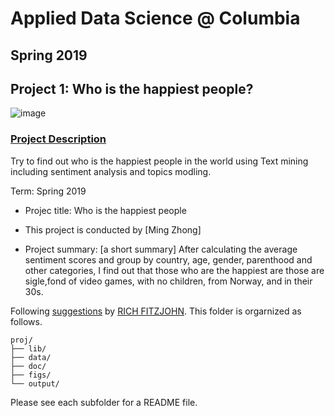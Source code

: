 # Applied Data Science @ Columbia
## Spring 2019
## Project 1: Who is the happiest people?

![image](figs/title.jpeg)

### [Project Description](doc/Proj1_desc.md)
Try to find out who is the happiest people in the world using Text mining including sentiment analysis and topics modling.

Term: Spring 2019

+ Projec title: Who is the happiest people
+ This project is conducted by [Ming Zhong]

+ Project summary: [a short summary] After calculating the average sentiment scores and group by country, age, gender, parenthood and other categories, I find out that those who are the happiest are those are sigle,fond of video games, with no children, from Norway, and in their 30s.

Following [suggestions](http://nicercode.github.io/blog/2013-04-05-projects/) by [RICH FITZJOHN](http://nicercode.github.io/about/#Team). This folder is orgarnized as follows.

```
proj/
├── lib/
├── data/
├── doc/
├── figs/
└── output/
```

Please see each subfolder for a README file.
